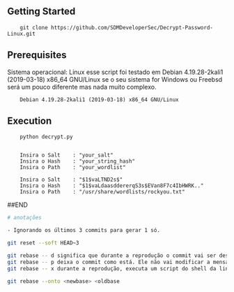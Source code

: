 ## Getting Started
```
    git clone https://github.com/SDMDeveloperSec/Decrypt-Password-Linux.git
```

## Prerequisites
  Sistema operacional: Linux esse script foi testado em Debian 4.19.28-2kali1 (2019-03-18) x86_64 GNU/Linux
  se o seu sistema for Windows ou Freebsd será um pouco diferente mas nada muito complexo.


```
    Debian 4.19.28-2kali1 (2019-03-18) x86_64 GNU/Linux
```

## Execution
```
    python decrypt.py
    
    
    Insira o Salt    : "your_salt"
    Insira o Hash    : "your_string_hash"
    Insira o Path    : "your_wordlist"
    
    Insira o Salt    : "$1$vaLTND2s$"
    Insira o Hash    : "$1$vaLdaasddererqS3s$EVan8F7c4IbHWRK.."
    Insira o Path    : "/usr/share/wordlists/rockyou.txt"
```

##END


```bash
# anotações

- Ignorando os últimos 3 commits para gerar 1 só.

git reset --soft HEAD~3

git rebase -- d significa que durante a reprodução o commit vai ser descartado do bloco de commit combinado final.
git rebase -- p deixa o commit como está. Ele não vai modificar a mensagem ou conteúdo do commit e ainda vai ser um commit individual no histórico de ramificações.
git rebase -- x durante a reprodução, executa um script do shell da linha de comandos em cada commit marcado. Um exemplo útil seria executar o conjunto de teste da base de código em commits específicos, o que poderia ajudar a identificar as regressões durante um rebase.

git rebase --onto <newbase> <oldbase
```
